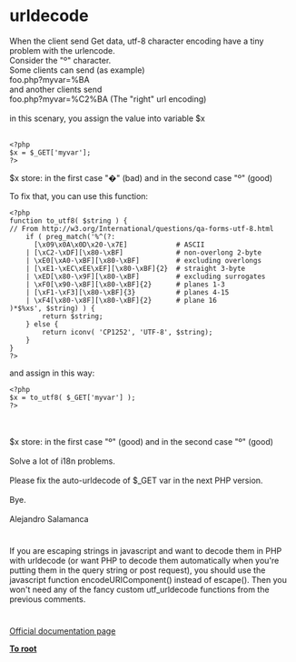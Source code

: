 # urldecode



When the client send Get data, utf-8 character encoding have a tiny problem with the urlencode.<br>Consider the "&#xBA;" character. <br>Some clients can send (as example)<br>foo.php?myvar=%BA<br>and another clients send<br>foo.php?myvar=%C2%BA (The "right" url encoding)<br><br>in this scenary, you assign the value into variable $x<br><br>

```
<?php
$x = $_GET['myvar'];
?>
```


$x store: in the first case "&#xFFFD;" (bad) and in the second case "&#xBA;" (good)

To fix that, you can use this function:



```
<?php
function to_utf8( $string ) {
// From http://w3.org/International/questions/qa-forms-utf-8.html
    if ( preg_match('%^(?:
      [\x09\x0A\x0D\x20-\x7E]            # ASCII
    | [\xC2-\xDF][\x80-\xBF]             # non-overlong 2-byte
    | \xE0[\xA0-\xBF][\x80-\xBF]         # excluding overlongs
    | [\xE1-\xEC\xEE\xEF][\x80-\xBF]{2}  # straight 3-byte
    | \xED[\x80-\x9F][\x80-\xBF]         # excluding surrogates
    | \xF0[\x90-\xBF][\x80-\xBF]{2}      # planes 1-3
    | [\xF1-\xF3][\x80-\xBF]{3}          # planes 4-15
    | \xF4[\x80-\x8F][\x80-\xBF]{2}      # plane 16
)*$%xs', $string) ) {
        return $string;
    } else {
        return iconv( 'CP1252', 'UTF-8', $string);
    }
}
?>
```


and assign in this way:



```
<?php
$x = to_utf8( $_GET['myvar'] );
?>
```
<br><br>$x store: in the first case "&#xBA;" (good) and in the second case "&#xBA;" (good)<br><br>Solve a lot of i18n problems.<br><br>Please fix the auto-urldecode of $_GET var in the next PHP version.<br><br>Bye.<br><br>Alejandro Salamanca  

#

If you are escaping strings in javascript and want to decode them in PHP with urldecode (or want PHP to decode them automatically when you&apos;re putting them in the query string or post request), you should use the javascript function encodeURIComponent() instead of escape(). Then you won&apos;t need any of the fancy custom utf_urldecode functions from the previous comments.  

#

[Official documentation page](https://www.php.net/manual/en/function.urldecode.php)

**[To root](/README.md)**